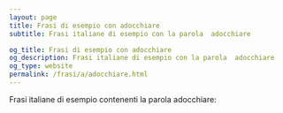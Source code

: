 ```yaml
---
layout: page
title: Frasi di esempio con adocchiare 
subtitle: Frasi italiane di esempio con la parola  adocchiare

og_title: Frasi di esempio con adocchiare 
og_description: Frasi italiane di esempio con la parola  adocchiare
og_type: website
permalink: /frasi/a/adocchiare.html
---
```


Frasi italiane di esempio contenenti la parola adocchiare:


